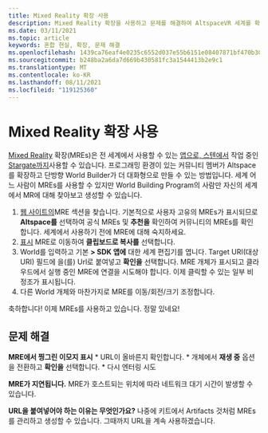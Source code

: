 ```yaml
---
title: Mixed Reality 확장 사용
description: Mixed Reality 확장을 사용하고 문제를 해결하여 AltspaceVR 세계를 확장하고 조정하는 방법을 알아봅니다.
ms.date: 03/11/2021
ms.topic: article
keywords: 혼합 현실, 확장, 문제 해결
ms.openlocfilehash: 1439ca76eaf4e0235c6552d037e55b6151e08407871bf470b3011b6cf8cbccd5
ms.sourcegitcommit: b248ba2a6da7d669b430581fc3a1544413b2e9c1
ms.translationtype: MT
ms.contentlocale: ko-KR
ms.lasthandoff: 08/11/2021
ms.locfileid: "119125360"
---
```

# <a name="using-a-mixed-reality-extension"></a>Mixed Reality 확장 사용

[Mixed Reality](https://developer.altvr.com/) 확장(MREs)은 전 세계에서 사용할 수 있는 [앱으로, 스텐에서](https://account.altvr.com/mres/1173667287173955931) 작업 중인 [Stargate까지](https://account.altvr.com/mres/1152987031857529562)사용할 수 있습니다. 프로그래밍 환경이 있는 커뮤니티 멤버가 Altspace를 확장하고 단방향 World Builder가 더 대화형으로 만들 수 있는 방법입니다. 세계 어느 사람이 MREs를 사용할 수 있지만 World Building Program의 사람만 자신의 세계에서 MR에 대해 찾아보고 생성할 수 있습니다. 

1. [웹 사이트의](https://account.altvr.com/mres)MRE 섹션을 찾습니다. 기본적으로 사용자 고유의 MREs가 표시되므로 **Altspace를** 선택하여 공식 MREs 및 **추천을** 확인하여 커뮤니티의 MREs를 확인합니다. 세계에서 사용하기 전에 MRE에 대해 숙지하세요. 
2. [표시](https://account.altvr.com/mres/1173667287173955931) MRE로 이동하여 **클립보드로 복사를** 선택합니다. 
3. World를 입력하고 기본 **> SDK 앱에** 대한 세계 편집기를 엽니다. Target URI(대상 URI) 필드에 을(를) Url로 붙여넣고 **확인을** 선택합니다. MRE 개체가 표시되고 클라우드에서 실행 중인 MRE에 연결을 시도해야 합니다. 이제 클릭할 수 있는 일부 비정조가 표시됩니다.
4. 다른 World 개체와 마찬가지로 MRE를 이동/회전/크기 조정합니다.

축하합니다! 이제 MREs를 사용하고 있습니다. 정말 있네요!

## <a name="troubleshooting"></a>문제 해결

**MRE에서 찡그린 이모지 표시** 
    * URL이 올바른지 확인합니다.
    * 개체에서 **재생 중** 옵션을 전환하고 **확인을** 선택합니다.
    * 다시 엔터링 시도

**MRE가 지연됩니다.** MRE가 호스트되는 위치에 따라 네트워크 대기 시간이 발생할 수 있습니다.

**URL을 붙여넣어야 하는 이유는 무엇인가요?**
나중에 키트에서 Artifacts 것처럼 MREs를 관리하고 생성할 수 있습니다. 그때까지 URL을 계속 사용하겠습니다.